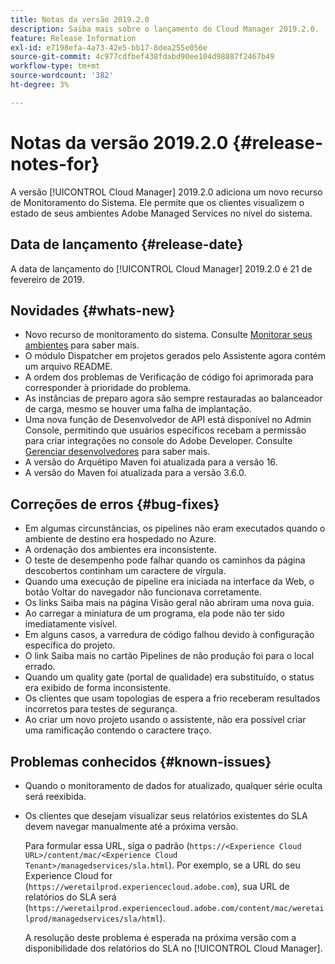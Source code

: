 ```yaml
---
title: Notas da versão 2019.2.0
description: Saiba mais sobre o lançamento do Cloud Manager 2019.2.0.
feature: Release Information
exl-id: e7198efa-4a73-42e5-bb17-8dea255e056e
source-git-commit: 4c977cdfbef438fdabd90ee104d98887f2467b49
workflow-type: tm+mt
source-wordcount: '382'
ht-degree: 3%

---
```


# Notas da versão 2019.2.0 {#release-notes-for}

A versão [!UICONTROL Cloud Manager] 2019.2.0 adiciona um novo recurso de Monitoramento do Sistema. Ele permite que os clientes visualizem o estado de seus ambientes Adobe Managed Services no nível do sistema.


## Data de lançamento {#release-date}

A data de lançamento do [!UICONTROL Cloud Manager] 2019.2.0 é 21 de fevereiro de 2019.

## Novidades {#whats-new}

* Novo recurso de monitoramento do sistema. Consulte [Monitorar seus ambientes](/help/using/monitoring-environments.md) para saber mais.
* O módulo Dispatcher em projetos gerados pelo Assistente agora contém um arquivo README.
* A ordem dos problemas de Verificação de código foi aprimorada para corresponder à prioridade do problema.
* As instâncias de preparo agora são sempre restauradas ao balanceador de carga, mesmo se houver uma falha de implantação.
* Uma nova função de Desenvolvedor de API está disponível no Admin Console, permitindo que usuários específicos recebam a permissão para criar integrações no console do Adobe Developer. Consulte [Gerenciar desenvolvedores](https://helpx.adobe.com/br/enterprise/using/manage-developers.html) para saber mais.
* A versão do Arquétipo Maven foi atualizada para a versão 16.
* A versão do Maven foi atualizada para a versão 3.6.0.

## Correções de erros {#bug-fixes}

* Em algumas circunstâncias, os pipelines não eram executados quando o ambiente de destino era hospedado no Azure.
* A ordenação dos ambientes era inconsistente.
* O teste de desempenho pode falhar quando os caminhos da página descobertos continham um caractere de vírgula.
* Quando uma execução de pipeline era iniciada na interface da Web, o botão Voltar do navegador não funcionava corretamente.
* Os links Saiba mais na página Visão geral não abriram uma nova guia.
* Ao carregar a miniatura de um programa, ela pode não ter sido imediatamente visível.
* Em alguns casos, a varredura de código falhou devido à configuração específica do projeto.
* O link Saiba mais no cartão Pipelines de não produção foi para o local errado.
* Quando um quality gate (portal de qualidade) era substituído, o status era exibido de forma inconsistente.
* Os clientes que usam topologias de espera a frio receberam resultados incorretos para testes de segurança.
* Ao criar um novo projeto usando o assistente, não era possível criar uma ramificação contendo o caractere traço.

## Problemas conhecidos {#known-issues}

* Quando o monitoramento de dados for atualizado, qualquer série oculta será reexibida.
* Os clientes que desejam visualizar seus relatórios existentes do SLA devem navegar manualmente até a próxima versão.

  Para formular essa URL, siga o padrão (`https://<Experience Cloud URL>/content/mac/<Experience Cloud Tenant>/managedservices/sla.html`). Por exemplo, se a URL do seu Experience Cloud for (`https://weretailprod.experiencecloud.adobe.com`), sua URL de relatórios do SLA será (`https://weretailprod.experiencecloud.adobe.com/content/mac/weretailprod/managedservices/sla/html`).

  A resolução deste problema é esperada na próxima versão com a disponibilidade dos relatórios do SLA no [!UICONTROL Cloud Manager].
